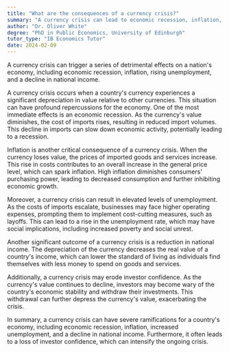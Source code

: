```yaml
---
title: "What are the consequences of a currency crisis?"
summary: "A currency crisis can lead to economic recession, inflation, unemployment, and a decrease in national income."
author: "Dr. Oliver White"
degree: "PhD in Public Economics, University of Edinburgh"
tutor_type: "IB Economics Tutor"
date: 2024-02-09
---
```


A currency crisis can trigger a series of detrimental effects on a nation's economy, including economic recession, inflation, rising unemployment, and a decline in national income.

A currency crisis occurs when a country's currency experiences a significant depreciation in value relative to other currencies. This situation can have profound repercussions for the economy. One of the most immediate effects is an economic recession. As the currency's value diminishes, the cost of imports rises, resulting in reduced import volumes. This decline in imports can slow down economic activity, potentially leading to a recession.

Inflation is another critical consequence of a currency crisis. When the currency loses value, the prices of imported goods and services increase. This rise in costs contributes to an overall increase in the general price level, which can spark inflation. High inflation diminishes consumers' purchasing power, leading to decreased consumption and further inhibiting economic growth.

Moreover, a currency crisis can result in elevated levels of unemployment. As the costs of imports escalate, businesses may face higher operating expenses, prompting them to implement cost-cutting measures, such as layoffs. This can lead to a rise in the unemployment rate, which may have social implications, including increased poverty and social unrest.

Another significant outcome of a currency crisis is a reduction in national income. The depreciation of the currency decreases the real value of a country's income, which can lower the standard of living as individuals find themselves with less money to spend on goods and services.

Additionally, a currency crisis may erode investor confidence. As the currency's value continues to decline, investors may become wary of the country's economic stability and withdraw their investments. This withdrawal can further depress the currency's value, exacerbating the crisis.

In summary, a currency crisis can have severe ramifications for a country's economy, including economic recession, inflation, increased unemployment, and a decline in national income. Furthermore, it often leads to a loss of investor confidence, which can intensify the ongoing crisis.
    